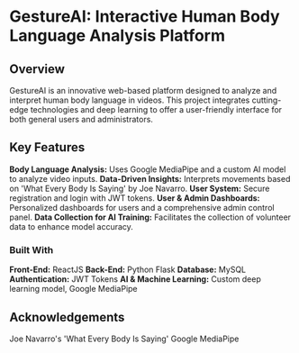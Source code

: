 # GestureAI: Interactive Human Body Language Analysis Platform
## Overview
GestureAI is an innovative web-based platform designed to analyze and interpret human body language in videos. This project integrates cutting-edge technologies and deep learning to offer a user-friendly interface for both general users and administrators.

## Key Features
**Body Language Analysis:** Uses Google MediaPipe and a custom AI model to analyze video inputs.
**Data-Driven Insights:** Interprets movements based on 'What Every Body Is Saying' by Joe Navarro.
**User System:** Secure registration and login with JWT tokens.
**User & Admin Dashboards:** Personalized dashboards for users and a comprehensive admin control panel.
**Data Collection for AI Training:** Facilitates the collection of volunteer data to enhance model accuracy.

### Built With
**Front-End:** ReactJS
**Back-End:** Python Flask
**Database:** MySQL
**Authentication:** JWT Tokens
**AI & Machine Learning:** Custom deep learning model, Google MediaPipe

## Acknowledgements
Joe Navarro's 'What Every Body Is Saying'
Google MediaPipe
